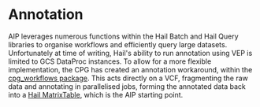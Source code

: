 # Annotation

AIP leverages numerous functions within the Hail Batch and Hail Query libraries to organise workflows and efficiently
query large datasets. Unfortunately at time of writing, Hail's ability to run annotation using VEP is limited to GCS
DataProc instances. To allow for a more flexible implementation, the CPG has created an annotation workaround, within
the [cpg_workflows package](https://github.com/populationgenomics/production-pipelines/tree/main/cpg_workflows). This
acts directly on a VCF, fragmenting the raw data and annotating in parallelised jobs, forming the annotated data back
into a [Hail MatrixTable](https://hail.is/docs/0.2/hail.MatrixTable.html), which is the AIP starting point.
